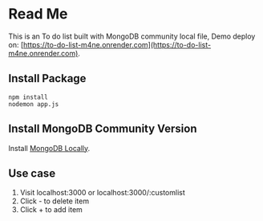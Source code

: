 # Read Me
This is an To do list built with MongoDB community local file, 
Demo deploy on: [https://to-do-list-m4ne.onrender.com](https://to-do-list-m4ne.onrender.com).

## Install Package

```
npm install
nodemon app.js
```

## Install MongoDB Community Version

Install [MongoDB Locally](https://www.mongodb.com/docs/manual/administration/install-community/).

## Use case
1. Visit localhost:3000 or localhost:3000/:customlist 
2. Click - to delete item
3. Click + to add item
